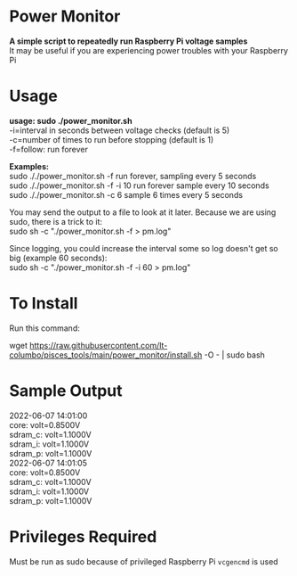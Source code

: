 # Power Monitor

**A simple script to repeatedly run Raspberry Pi voltage samples**  
It may be useful if you are experiencing power troubles with your Raspberry Pi

# Usage

**usage: sudo ./power_monitor.sh**  
   -i=interval in seconds between voltage checks (default is 5)  
   -c=number of times to run before stopping (default is 1)  
   -f=follow: run forever  
   
 **Examples:**  
 sudo ././power_monitor.sh -f run forever, sampling every 5 seconds  
 sudo ././power_monitor.sh -f -i 10 run forever sample every 10 seconds  
 sudo ././power_monitor.sh -c 6  sample 6 times every 5 seconds  

You may send the output to a file to look at it later. Because we are using sudo, there is a trick to it:  
sudo sh -c "./power_monitor.sh -f > pm.log"  

Since logging, you could increase the interval some so log doesn't get so big (example 60 seconds):  
sudo sh -c "./power_monitor.sh -f -i 60 > pm.log"  

# To Install

Run this command:

wget https://raw.githubusercontent.com/lt-columbo/pisces_tools/main/power_monitor/install.sh -O - | sudo bash

# Sample Output

2022-06-07 14:01:00  
core:	volt=0.8500V  
sdram_c:	volt=1.1000V  
sdram_i:	volt=1.1000V  
sdram_p:	volt=1.1000V  
2022-06-07 14:01:05  
core:	volt=0.8500V  
sdram_c:	volt=1.1000V  
sdram_i:	volt=1.1000V  
sdram_p:	volt=1.1000V 

# Privileges Required

Must be run as sudo because of privileged Raspberry Pi `vcgencmd` is used
